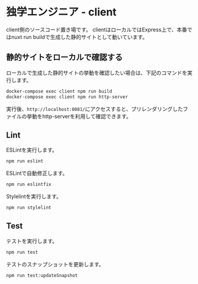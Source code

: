# 独学エンジニア - client

client側のソースコード置き場です。
clientはローカルではExpress上で、本番ではnuxt run buildで生成した静的サイトとして動いています。

## 静的サイトをローカルで確認する

ローカルで生成した静的サイトの挙動を確認したい場合は、下記のコマンドを実行します。

```bash
docker-compose exec client npm run build
docker-compose exec client npm run http-server
```

実行後、`http://localhost:8081/`にアクセスすると、プリレンダリングしたファイルの挙動をhttp-serverを利用して確認できます。

## Lint

ESLintを実行します。

```bash
npm run eslint
```

ESLintで自動修正します。

```bash
npm run eslintfix
```

Stylelintを実行します。

```bash
npm run stylelint
```

## Test

テストを実行します。

```bash
npm run test
```

テストのスナップショットを更新します。

```bash
npm run test:updateSnapshot
```

